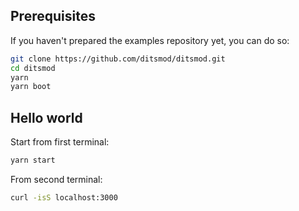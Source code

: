 ## Prerequisites

If you haven't prepared the examples repository yet, you can do so:

```bash
git clone https://github.com/ditsmod/ditsmod.git
cd ditsmod
yarn
yarn boot
```

## Hello world

Start from first terminal:

```bash
yarn start
```

From second terminal:

```bash
curl -isS localhost:3000
```
